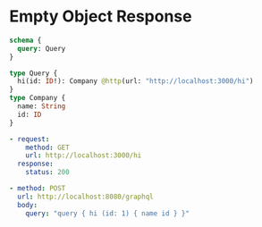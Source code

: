 # Empty Object Response

```graphql @schema
schema {
  query: Query
}

type Query {
  hi(id: ID!): Company @http(url: "http://localhost:3000/hi")
}
type Company {
  name: String
  id: ID
}
```

```yml @mock
- request:
    method: GET
    url: http://localhost:3000/hi
  response:
    status: 200
```

```yml @test
- method: POST
  url: http://localhost:8080/graphql
  body:
    query: "query { hi (id: 1) { name id } }"
```
